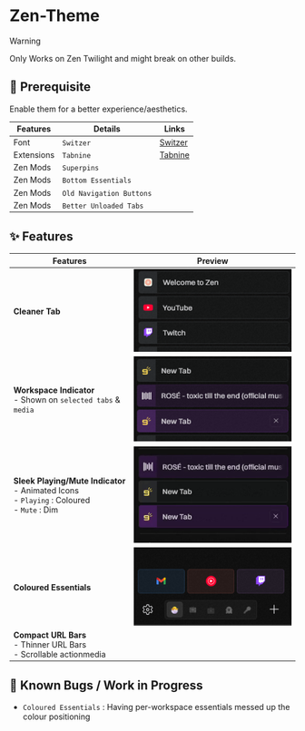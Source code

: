 # Zen-Theme
> [!WARNING]
> Only Works on Zen Twilight and might break on other builds.

## 💾 Prerequisite
Enable them for a better experience/aesthetics.

| Features   | Details                  | Links                                             |
| ---        | -------------            | -------------                                     |
| Font       | `Switzer`                | [Switzer](https://www.fontshare.com/?q=Switzer)   |
| Extensions | `Tabnine`                | [Tabnine](https://addons.mozilla.org/en-US/firefox/addon/tab-nine/?utm_source=addons.mozilla.org&utm_medium=referral&utm_content=search)|
| Zen Mods   | `Superpins`              |                                                   |
| Zen Mods   | `Bottom Essentials`      |                                                   |
| Zen Mods   | `Old Navigation Buttons` |                                                   |
| Zen Mods   | `Better Unloaded Tabs`   |                                                   |



## ✨ Features

| Features                                                                                              	    | Preview 	|
|-------------------------------------------------------------------------------------------------------	    |---------	|
| **Cleaner Tab**                                                                                           	|<img alt="alt_text" width="340px" src="assets/Compact Tabs.png" />|
| **Workspace Indicator**<br>- Shown on `selected tabs` & `media`                                          	|<img alt="alt_text" width="340px" src="assets/Workspace Indicator.png" />         	|
| **Sleek Playing/Mute Indicator**<br>   - Animated Icons<br>   - `Playing` : Coloured<br>   - `Mute` : Dim 	|<img alt="alt_text" width="340px" src="assets/Media Indicator.gif" />         	|
| **Coloured Essentials**                                                                                   	|<img alt="alt_text" width="340px" src="assets/Coloured Essentials.png" />         	|
| **Compact URL Bars**<br>   - Thinner URL Bars<br>   - Scrollable actionmedia                              	|         	|


## 🐞 Known Bugs / Work in Progress
- `Coloured Essentials` : Having per-workspace essentials messed up the colour positioning
